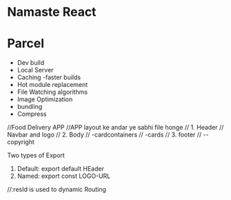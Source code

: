 # Namaste React

# Parcel
- Dev build
- Local Server
- Caching -faster builds
- Hot module replacement
- File Watching algorithms
- Image Optimization
- bundling
- Compress

//Food Delivery APP
//APP layout ke andar ye sabhi file honge
//  1. Header
//      Navbar and logo
//    2. Body
// -cardcontainers
//       -cards
//    3. footer
//   --copyright


Two types of Export
1. Default: export default HEader
2. Named: export const LOGO-URL

//:resId is used to dynamic Routing